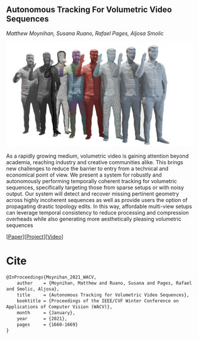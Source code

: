 ## Autonomous Tracking For Volumetric Video Sequences

*Matthew Moynihan, Susana Ruano, Rafael Pages, Aljosa Smolic*

![teaser](docs/main.png)

As a rapidly growing medium, volumetric video is gaining attention beyond academia, reaching industry and creative communities alike. This brings new challenges to reduce the barrier to entry from a technical and economical point of view. We present a system for robustly and autonomously performing temporally coherent tracking for volumetric sequences, specifically targeting those from sparse setups or with noisy output. Our system will detect and recover missing pertinent geometry across highly incoherent sequences as well as provide users the option of propagating drastic topology edits. In this way, affordable multi-view setups can leverage temporal consistency to reduce processing and compression overheads while also generating more aesthetically pleasing volumetric sequences

[<a href="https://mjkmoynihan.github.io/files/WACV2021.pdf" target="_blank">Paper</a>][<a href="https://github.com/V-Sense/AutoMeshTracker" target="_blank">Project</a>][<a href="https://youtu.be/JwO2obk0tJM" target="_blank">Video</a>]

# Cite

```
@InProceedings{Moynihan_2021_WACV,
    author    = {Moynihan, Matthew and Ruano, Susana and Pages, Rafael and Smolic, Aljosa},
    title     = {Autonomous Tracking for Volumetric Video Sequences},
    booktitle = {Proceedings of the IEEE/CVF Winter Conference on Applications of Computer Vision (WACV)},
    month     = {January},
    year      = {2021},
    pages     = {1660-1669}
}
```
